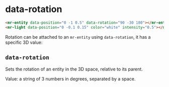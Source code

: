 # data-rotation

```html
<mr-entity data-position="0 -1 0.5" data-rotation="90 -30 180"></mr-entity>
<mr-light data-position="0 -0.1 0.15" color="white" intensity="0.5"></mr-light>
```

Rotation can be attached to an `mr-entity` using `data-rotation`, it has a specific 3D value:

## `data-rotation` 

Sets the rotation of an entity in the 3D space, relative to its parent.

Value: a string of 3 numbers in degrees, separated by a space.
